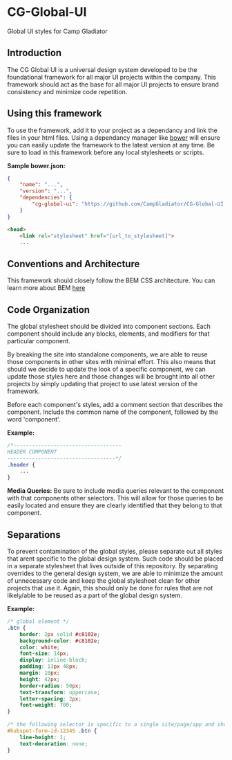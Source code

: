 # CG-Global-UI
Global UI styles for Camp Gladiator

## Introduction
The CG Global UI is a universal design system developed to be the foundational framework for all major UI projects within the company. This framework should act as the base for all major UI projects to ensure brand consistency and minimize code repetition.

## Using this framework
To use the framework, add it to your project as a dependancy and link the files in your html files. Using a dependancy manager like [bower](https://bower.io/) will ensure you can easily update the framework to the latest version at any time. Be sure to load in this framework before any local stylesheets or scripts.

**Sample bower.json:**
```json
{
    "name": "...",
    "version": "...",
    "dependencies": {
        "cg-global-ui": "https://github.com/CampGladiator/CG-Global-UI.git#master",
    }
}
```

```html
<head>
    <link rel="stylesheet" href="[url_to_stylesheet]">
    ...
```

## Conventions and Architecture
This framework should closely follow the BEM CSS architecture. You can learn more about BEM [here](http://getbem.com/introduction/)

## Code Organization
The global stylesheet should be divided into component sections. Each component should include any blocks, elements, and modifiers for that particular component. 

By breaking the site into standalone components, we are able to reuse those components in other sites with minimal effort. This also means that should we decide to update the look of a specific component, we can update those styles here and those changes will be brought into all other projects by simply updating that project to use latest version of the framework.

Before each component's styles, add a comment section that describes the component. Include the common name of the component, followed by the word 'component'.

**Example:**
```css
/*-----------------------------------
HEADER COMPONENT
-----------------------------------*/
.header {
    ...
}
```
**Media Queries:**
Be sure to include media queries relevant to the component with that components other selectors. This will allow for those queries to be easily located and ensure they are clearly identified that they belong to that component.


## Separations
To prevent contamination of the global styles, please separate out all styles that arent specific to the global design system. Such code should be placed in a separate stylesheet that lives outside of this repository. By separating overrides to the general design system, we are able to minimize the amount of unnecessary code and keep the global stylesheet clean for other projects that use it. Again, this should only be done for rules that are not likely/able to be reused as a part of the global design system.

**Example:**
```css
/* global element */
.btn {
    border: 2px solid #c8102e;
    background-color: #c8102e;
    color: white;
    font-size: 14px;
    display: inline-block;
    padding: 13px 48px;
    margin: 10px;
    height: 42px;
    border-radius: 50px;
    text-transform: uppercase;
    letter-spacing: 2px;
    font-weight: 700;
}
  
/* the following selector is specific to a single site/page/app and should thus be moved into a seperate local stylesheet outside of the global framework */
#hubspot-form-id-12345 .btn {
    line-height: 1;
    text-decoration: none;
}
```
